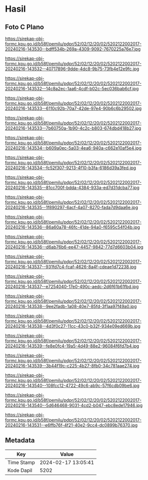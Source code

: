 # Hasil

## Foto C Plano

https://sirekap-obj-formc.kpu.go.id/b58f/pemilu/pdpr/52/02/12/20/02/5202122002017-20240216-143530--bdff534b-269a-4309-9092-7670225a76e7.jpg

https://sirekap-obj-formc.kpu.go.id/b58f/pemilu/pdpr/52/02/12/20/02/5202122002017-20240216-143532--40717896-9dde-4dc8-9b75-73fb4e12e9fc.jpg

https://sirekap-obj-formc.kpu.go.id/b58f/pemilu/pdpr/52/02/12/20/02/5202122002017-20240216-143532--14c8a2ec-1aa6-4cdf-b02c-5ec036bab6cf.jpg

https://sirekap-obj-formc.kpu.go.id/b58f/pemilu/pdpr/52/02/12/20/02/5202122002017-20240216-143533--6110c92b-70a7-42de-97e4-90b6c6b29502.jpg

https://sirekap-obj-formc.kpu.go.id/b58f/pemilu/pdpr/52/02/12/20/02/5202122002017-20240216-143533--7b60750a-1b90-4c2c-b803-674dbd418b27.jpg

https://sirekap-obj-formc.kpu.go.id/b58f/pemilu/pdpr/52/02/12/20/02/5202122002017-20240216-143534--b609a0ec-5a03-4ea6-940a-c662e10af5e4.jpg

https://sirekap-obj-formc.kpu.go.id/b58f/pemilu/pdpr/52/02/12/20/02/5202122002017-20240216-143534--fc52f307-9213-4f10-b3fa-6186d39a3fed.jpg

https://sirekap-obj-formc.kpu.go.id/b58f/pemilu/pdpr/52/02/12/20/02/5202122002017-20240216-143535--81cc700f-bdda-4384-933a-ed7d31dcba77.jpg

https://sirekap-obj-formc.kpu.go.id/b58f/pemilu/pdpr/52/02/12/20/02/5202122002017-20240216-143535--1f890297-6acf-4a07-8270-fada7d9daa6e.jpg

https://sirekap-obj-formc.kpu.go.id/b58f/pemilu/pdpr/52/02/12/20/02/5202122002017-20240216-143536--86a60a78-46fc-41de-94a0-f6595c54f04b.jpg

https://sirekap-obj-formc.kpu.go.id/b58f/pemilu/pdpr/52/02/12/20/02/5202122002017-20240216-143536--d6ab76b6-ee47-4457-9842-77d7d6603b04.jpg

https://sirekap-obj-formc.kpu.go.id/b58f/pemilu/pdpr/52/02/12/20/02/5202122002017-20240216-143537--931fd7c4-fcaf-4626-8a4f-cdeae1d72238.jpg

https://sirekap-obj-formc.kpu.go.id/b58f/pemilu/pdpr/52/02/12/20/02/5202122002017-20240216-143537--e7254040-17e0-490c-aedc-2d6f61b61fbd.jpg

https://sirekap-obj-formc.kpu.go.id/b58f/pemilu/pdpr/52/02/12/20/02/5202122002017-20240216-143538--9ee2fadb-1a08-40e7-85fd-3f1aa97f49a0.jpg

https://sirekap-obj-formc.kpu.go.id/b58f/pemilu/pdpr/52/02/12/20/02/5202122002017-20240216-143538--4d3f0c27-11cc-43c0-b32f-934e09ed669b.jpg

https://sirekap-obj-formc.kpu.go.id/b58f/pemilu/pdpr/52/02/12/20/02/5202122002017-20240216-143539--fe8e0fc4-19a5-4d49-88e2-96084f6fd7b4.jpg

https://sirekap-obj-formc.kpu.go.id/b58f/pemilu/pdpr/52/02/12/20/02/5202122002017-20240216-143539--3b44f19c-c225-4b27-8fb0-34c781aae274.jpg

https://sirekap-obj-formc.kpu.go.id/b58f/pemilu/pdpr/52/02/12/20/02/5202122002017-20240216-143540--108fcc12-4722-49c6-ab9c-57f6cdb09be6.jpg

https://sirekap-obj-formc.kpu.go.id/b58f/pemilu/pdpr/52/02/12/20/02/5202122002017-20240216-143540--5d646468-9031-4cd2-b047-ebc8ede17946.jpg

https://sirekap-obj-formc.kpu.go.id/b58f/pemilu/pdpr/52/02/12/20/02/5202122002017-20240216-143531--e6ffb76f-4f21-40e2-9cc4-dc0899b76370.jpg


## Metadata

| Key        | Value               |
| ---------- | ------------------- |
| Time Stamp | 2024-02-17 13:05:41 |
| Kode Dapil | 5202                |



